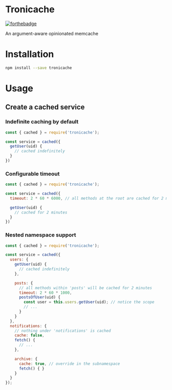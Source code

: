 # Tronicache

[![forthebadge](https://forthebadge.com/images/badges/made-with-javascript.svg)](https://forthebadge.com)

An argument-aware opinionated memcache

# Installation

```bash
npm install --save tronicache
```

# Usage

## Create a cached service

### Indefinite caching by default

```javascript
const { cached } = require('tronicache');

const service = cached({
  getUser(uid) {
    // cached indefinitely
  }
})
```

### Configurable timeout

```javascript
const { cached } = require('tronicache');

const service = cached({
  timeout: 2 * 60 * 6000, // all methods at the root are cached for 2 minutes

  getUser(uid) {
    // cached for 2 minutes
  }
})
```

### Nested namespace support

```javascript
const { cached } = require('tronicache');

const service = cached({
  users: {
    getUser(uid) {
      // cached indefinitely
    },

    posts: {
      // all methods within 'posts' will be cached for 2 minutes
      timeout: 2 * 60 * 1000,
      postsOfUser(uid) {
        const user = this.users.getUser(uid); // notice the scope
        // ...
      }
    }
  },
  notifications: {
    // nothing under 'notifications' is cached
    cache: false,
    fetch() {
      // ...
    },

    archive: {
      cache: true, // override in the subnamespace
      fetch() { }
    }
  }
});

```